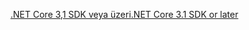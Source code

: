 [<span data-ttu-id="d7473-101">.NET Core 3,1 SDK veya üzeri</span><span class="sxs-lookup"><span data-stu-id="d7473-101">.NET Core 3.1 SDK or later</span></span>](https://dotnet.microsoft.com/download/dotnet-core/3.1)
